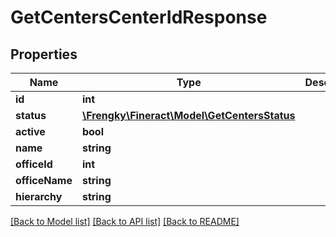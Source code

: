 # GetCentersCenterIdResponse

## Properties
Name | Type | Description | Notes
------------ | ------------- | ------------- | -------------
**id** | **int** |  | [optional] 
**status** | [**\Frengky\Fineract\Model\GetCentersStatus**](GetCentersStatus.md) |  | [optional] 
**active** | **bool** |  | [optional] 
**name** | **string** |  | [optional] 
**officeId** | **int** |  | [optional] 
**officeName** | **string** |  | [optional] 
**hierarchy** | **string** |  | [optional] 

[[Back to Model list]](../../README.md#documentation-for-models) [[Back to API list]](../../README.md#documentation-for-api-endpoints) [[Back to README]](../../README.md)


